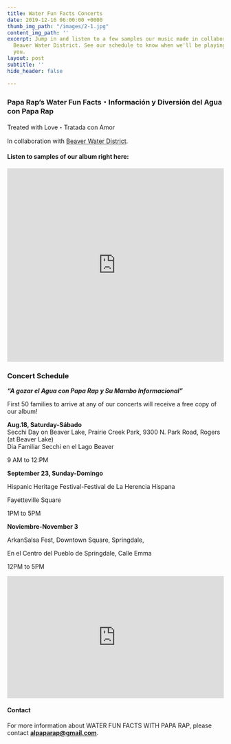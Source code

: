 ```yaml
---
title: Water Fun Facts Concerts
date: 2019-12-16 06:00:00 +0000
thumb_img_path: "/images/2-1.jpg"
content_img_path: ''
excerpt: Jump in and listen to a few samples our music made in collaboration with
  Beaver Water District. See our schedule to know when we'll be playing a show near
  you.
layout: post
subtitle: ''
hide_header: false

---
```

### Papa Rap’s Water Fun Facts・Información y Diversión del Agua con Papa Rap

Treated with Love・Tratada con Amor

In collaboration with [Beaver Water District](http://bwdh2o.org/).

#### Listen to samples of our album right here:

<iframe width="100%" height="450" scrolling="no" frameborder="no" allow="autoplay" src="https://w.soundcloud.com/player/?url=https%3A//api.soundcloud.com/playlists/296138865&color=%23ff5500&auto_play=false&hide_related=false&show_comments=true&show_user=true&show_reposts=false&show_teaser=true"></iframe>

### Concert Schedule

**_“A gozar el Agua con Papa Rap y Su Mambo Informacional”_**

First 50 families to arrive at any of our concerts will receive a free copy of our album!

**Aug.18, Saturday-Sábado**  
Secchi Day on Beaver Lake, Prairie Creek Park, 9300 N. Park Road, Rogers (at Beaver Lake)  
Dia Familiar Secchi en el Lago Beaver

9 AM to 12:PM

**September 23, Sunday-Domingo**

Hispanic Heritage Festival-Festival de La Herencia Hispana

Fayetteville Square

1PM to 5PM

**Noviembre-November 3**

ArkanSalsa Fest, Downtown Square, Springdale,

En el Centro del Pueblo de Springdale, Calle Emma

12PM to 5PM

<div style="padding:56.25% 0 0 0;position:relative;"><iframe src="https://player.vimeo.com/video/231435999?title=0&byline=0&portrait=0" style="position:absolute;top:0;left:0;width:100%;height:100%;" frameborder="0" allow="autoplay; fullscreen" allowfullscreen></iframe></div><script src="https://player.vimeo.com/api/player.js"></script>

#### Contact

For more information about WATER FUN FACTS WITH PAPA RAP, please contact [**alpaparap@gmail.com**](mailto:alpaparap@gmail.com "Papa Rap's Email").